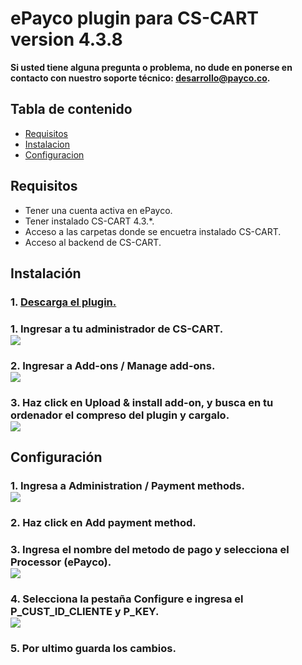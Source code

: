 # ePayco plugin para CS-CART version 4.3.8

**Si usted tiene alguna pregunta o problema, no dude en ponerse en contacto con nuestro soporte técnico: desarrollo@payco.co.**

## Tabla de contenido

* [Requisitos](#requisitos)
* [Instalacion](#instalación)
* [Configuracion](#configuración)

## Requisitos

* Tener una cuenta activa en ePayco.
* Tener instalado CS-CART 4.3.*. 
* Acceso a las carpetas donde se encuetra instalado CS-CART.
* Acceso al backend de CS-CART.

## Instalación

### 1. [Descarga el plugin.](http://dev-plugins.info/cscart-tuto/epayco.zip)
### 1. Ingresar a tu administrador de CS-CART. <br/><img src="http://dev-plugins.info/cscart-tuto/1.png">
### 2. Ingresar a Add-ons / Manage add-ons. <br/><img src="http://dev-plugins.info/cscart-tuto/2.png">
### 3. Haz click en Upload & install add-on, y busca en tu ordenador el compreso del plugin y cargalo. <br/><img src="http://dev-plugins.info/cscart-tuto/3.png">

## Configuración

### 1. Ingresa a Administration / Payment methods. <br/><img src="http://dev-plugins.info/cscart-tuto/4.png">
### 2. Haz click en Add payment method.
### 3. Ingresa el nombre del metodo de pago y selecciona el Processor (ePayco).<br/><img src="http://dev-plugins.info/cscart-tuto/5.png">
### 4. Selecciona la pestaña Configure e ingresa el P_CUST_ID_CLIENTE y P_KEY.<br/><img src="http://dev-plugins.info/cscart-tuto/5.png">
### 5. Por ultimo guarda los cambios.